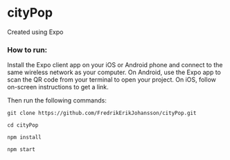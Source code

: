 # cityPop

Created using Expo

### How to run:
Install the Expo client app on your iOS or Android phone and connect to the same wireless network as your computer.
On Android, use the Expo app to scan the QR code from your terminal to open your project. 
On iOS, follow on-screen instructions to get a link.

Then run the following commands:
```
git clone https://github.com/FredrikErikJohansson/cityPop.git

cd cityPop

npm install

npm start
```
